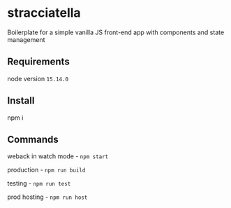 # stracciatella

Boilerplate for a simple vanilla JS front-end app with components and state management

## Requirements

node version `15.14.0`

## Install

npm i

## Commands

weback in watch mode - `npm start`

production - `npm run build`

testing - `npm run test`

prod hosting - `npm run host`
